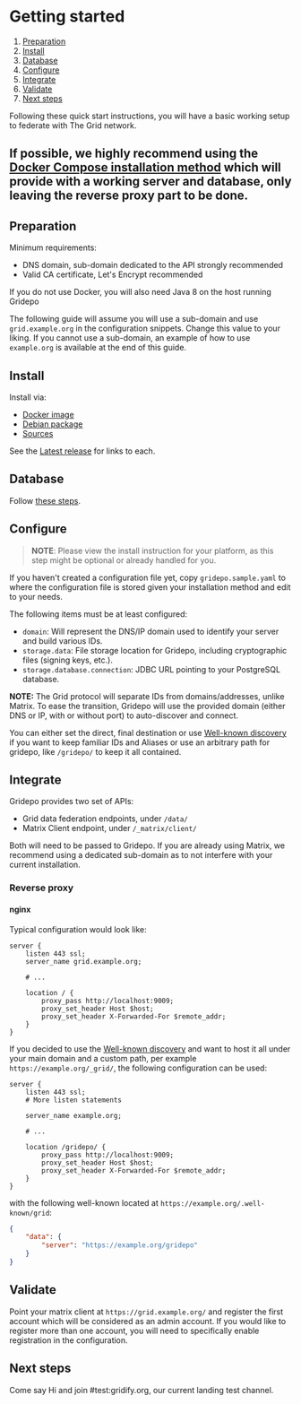 # Getting started
1. [Preparation](#preparation)
2. [Install](#install)
3. [Database](#database)
4. [Configure](#configure)
5. [Integrate](#integrate)
6. [Validate](#validate)
7. [Next steps](#next-steps)

Following these quick start instructions, you will have a basic working setup to federate with The Grid network.

If possible, we highly recommend using the [Docker Compose installation method](install/docker.md#docker-compose) which will provide with a working server
and database, only leaving the reverse proxy part to be done.
---

## Preparation
Minimum requirements:
- DNS domain, sub-domain dedicated to the API strongly recommended
- Valid CA certificate, Let's Encrypt recommended

If you do not use Docker, you will also need Java 8 on the host running Gridepo

The following guide will assume you will use a sub-domain and use `grid.example.org` in the configuration snippets.
Change this value to your liking. If you cannot use a sub-domain, an example of how to use `example.org` is available at
the end of this guide.

## Install
Install via:
- [Docker image](install/docker.md)
- [Debian package](install/debian.md)
- [Sources](install/build.md)

See the [Latest release](https://github.com/kamax-matrix/mxisd/releases/latest) for links to each.

## Database
Follow [these steps](database.md).

## Configure
> **NOTE**: Please view the install instruction for your platform, as this step might be optional or already handled for you.

If you haven't created a configuration file yet, copy `gridepo.sample.yaml` to where the configuration file is stored given
your installation method and edit to your needs.

The following items must be at least configured:
- `domain`: Will represent the DNS/IP domain used to identify your server and build various IDs.
- `storage.data`: File storage location for Gridepo, including cryptographic files (signing keys, etc.).
- `storage.database.connection`: JDBC URL pointing to your PostgreSQL database.

**NOTE:** The Grid protocol will separate IDs from domains/addresses, unlike Matrix. To ease the transition, Gridepo
will use the provided domain (either DNS or IP, with or without port) to auto-discover and connect.

You can either set the direct, final destination or use [Well-known discovery](federation.md#discovery) if you want to
keep familiar IDs and Aliases or use an arbitrary path for gridepo, like `/gridepo/` to keep it all contained.

## Integrate
Gridepo provides two set of APIs:
- Grid data federation endpoints, under `/data/`
- Matrix Client endpoint, under `/_matrix/client/`

Both will need to be passed to Gridepo. If you are already using Matrix, we recommend using a dedicated sub-domain as to
not interfere with your current installation.

### Reverse proxy
#### nginx
Typical configuration would look like:
```nginx
server {
    listen 443 ssl;
    server_name grid.example.org;

    # ...

    location / {
        proxy_pass http://localhost:9009;
        proxy_set_header Host $host;
        proxy_set_header X-Forwarded-For $remote_addr;
    }
}
```

If you decided to use the [Well-known discovery](federation.md#discovery) and want to host it all under your main domain
and a custom path, per example `https://example.org/_grid/`, the following configuration can be used:
```nginx
server {
    listen 443 ssl;
    # More listen statements

    server_name example.org;

    # ...

    location /gridepo/ {
        proxy_pass http://localhost:9009;
        proxy_set_header Host $host;
        proxy_set_header X-Forwarded-For $remote_addr;
    }
}
```
with the following well-known located at `https://example.org/.well-known/grid`:
```json
{
    "data": {
        "server": "https://example.org/gridepo"
    }
}
```

## Validate
Point your matrix client at `https://grid.example.org/` and register the first account which will be considered as an
admin account. If you would like to register more than one account, you will need to specifically enable registration
in the configuration.

## Next steps
Come say Hi and join #test:gridify.org, our current landing test channel.
